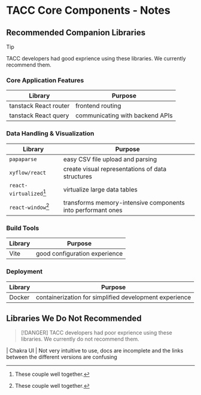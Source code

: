 # TACC Core Components - Notes

## Recommended Companion Libraries

> [!TIP]
> TACC developers had good exprience using these libraries. We currently recommend them.

### Core Application Features

| Library | Purpose |
| - | - |
| tanstack React router | frontend routing |
| tanstack React query | communicating with backend APIs |

### Data Handling & Visualization

| Library | Purpose |
| - | - |
| `papaparse` | easy CSV file upload and parsing |
| `xyflow/react` | create visual representations of data structures |
| `react-virtualized`[^1] | virtualize large data tables |
| `react-window`[^1] | transforms memory-intensive components into performant ones |

[^1]: These couple well together.

### Build Tools

| Library | Purpose |
| - | - |
| Vite | good configuration experience |

### Deployment

| Library | Purpose |
| - | - |
| Docker | containerization for simplified development experience |

## Libraries We Do Not Recommended

> [!DANGER]
> TACC developers had poor exprience using these libraries. We currently do not recommend them.

| Chakra UI | Not very intuitive to use, docs are incomplete and the links between the different versions are confusing
